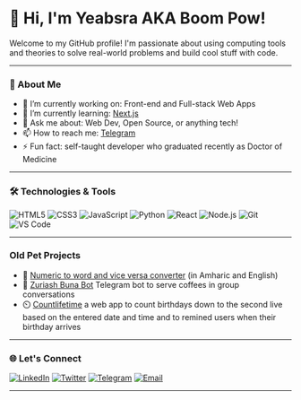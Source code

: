 # 👋 Hi, I'm Yeabsra **AKA** Boom Pow!

Welcome to my GitHub profile! I'm passionate about using computing tools and theories to solve real-world problems and build cool stuff with code.

---

### 🚀 About Me

- 🔭 I’m currently working on: Front-end and Full-stack Web Apps
- 🌱 I’m currently learning: [Next.js](https://nextjs.org/)
- 💬 Ask me about: Web Dev, Open Source, or anything tech!
- 📫 How to reach me: [Telegram](https://t.me/uncagedspirit)
- ⚡ Fun fact: self-taught developer who graduated recently as Doctor of Medicine
---

### 🛠️ Technologies & Tools

![HTML5](https://img.shields.io/badge/-HTML5-E34F26?style=flat&logo=html5&logoColor=white)
![CSS3](https://img.shields.io/badge/-CSS3-1572B6?style=flat&logo=css3)
![JavaScript](https://img.shields.io/badge/-JavaScript-F7DF1E?style=flat&logo=javascript&logoColor=black)
![Python](https://img.shields.io/badge/-Python-3776AB?style=flat&logo=python&logoColor=white)
![React](https://img.shields.io/badge/-React-61DAFB?style=flat&logo=react&logoColor=black)
![Node.js](https://img.shields.io/badge/-Node.js-339933?style=flat&logo=node.js&logoColor=white)
![Git](https://img.shields.io/badge/-Git-F05032?style=flat&logo=git&logoColor=white)
![VS Code](https://img.shields.io/badge/-VS%20Code-007ACC?style=flat&logo=visual-studio-code)

---


### Old Pet Projects
- 🧮 [Numeric to word and vice versa converter](https://github.com/boompow/number_to_word_converter/blob/main/number_to_letter.exe) (in Amharic and English)
- 🤖 [Zuriash Buna Bot](https://t.me/zuriashbunabot) Telegram bot to serve coffees in group conversations
- ⏲️ [Countlifetime](https://countlifetime.vercel.app/) a web app to count birthdays down to the second live based on the entered date and time and to remined users when their birthday arrives

---

### 🌐 Let's Connect

[![LinkedIn](https://img.shields.io/badge/-LinkedIn-0077B5?style=flat&logo=linkedin&logoColor=white)](https://www.linkedin.com/in/yeabsra-mesfin-md-8a1149340/)
[![Twitter](https://img.shields.io/badge/-Twitter-1DA1F2?style=flat&logo=twitter&logoColor=white)](https://twitter.com/UncagedSpiritX)
[![Telegram](https://img.shields.io/badge/-Telegram-26A5E4?style=flat&logo=telegram&logoColor=white)](https://t.me/uncagedspirit)
[![Email](https://img.shields.io/badge/-Email-D14836?style=flat&logo=gmail&logoColor=white)](mailto:gatewaymesfin@gmail.com)



---
